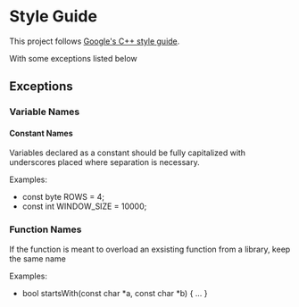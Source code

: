 # Style Guide

This project follows [Google's C++ style guide](https://google.github.io/styleguide/cppguide.html).

With some exceptions listed below
## Exceptions

### Variable Names

#### Constant Names

Variables declared as a constant should be fully capitalized with underscores placed where separation is necessary.

Examples:
- const byte ROWS = 4;
- const int WINDOW_SIZE = 10000;

### Function Names

If the function is meant to overload an exsisting function from a library, keep the same name

Examples:

- bool startsWith(const char *a, const char *b) { ... }
